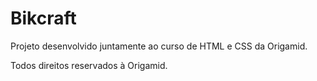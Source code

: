 # Bikcraft

Projeto desenvolvido juntamente ao curso de HTML e CSS da Origamid.

Todos direitos reservados à Origamid.
